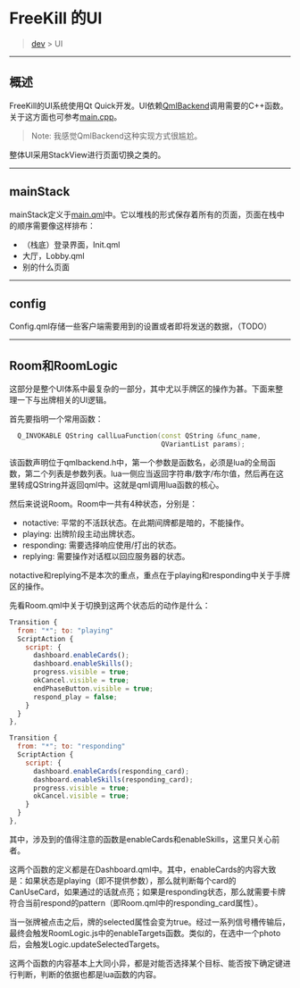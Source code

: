 # FreeKill 的UI

> [dev](./index.md) > UI

___

## 概述

FreeKill的UI系统使用Qt Quick开发。UI依赖[QmlBackend](../../src/ui/qmlbackend.h)调用需要的C++函数。关于这方面也可参考[main.cpp](../../src/main.cpp)。

> Note: 我感觉QmlBackend这种实现方式很尴尬。

整体UI采用StackView进行页面切换之类的。

___

## mainStack

mainStack定义于[main.qml](../../qml/main.qml)中。它以堆栈的形式保存着所有的页面，页面在栈中的顺序需要像这样排布：

- （栈底）登录界面，Init.qml
- 大厅，Lobby.qml
- 别的什么页面

___

## config

Config.qml存储一些客户端需要用到的设置或者即将发送的数据，（TODO）

---

## Room和RoomLogic

这部分是整个UI体系中最复杂的一部分，其中尤以手牌区的操作为甚。下面来整理一下与出牌相关的UI逻辑。

首先要指明一个常用函数：

```cpp
  Q_INVOKABLE QString callLuaFunction(const QString &func_name,
                                      QVariantList params);
```

该函数声明位于qmlbackend.h中，第一个参数是函数名，必须是lua的全局函数，第二个列表是参数列表。lua一侧应当返回字符串/数字/布尔值，然后再在这里转成QString并返回qml中。这就是qml调用lua函数的核心。

然后来说说Room。Room中一共有4种状态，分别是：

- notactive: 平常的不活跃状态。在此期间牌都是暗的，不能操作。
- playing: 出牌阶段主动出牌状态。
- responding: 需要选择响应使用/打出的状态。
- replying: 需要操作对话框以回应服务器的状态。

notactive和replying不是本次的重点，重点在于playing和responding中关于手牌区的操作。

先看Room.qml中关于切换到这两个状态后的动作是什么：

```js
Transition {
  from: "*"; to: "playing"
  ScriptAction {
    script: {
      dashboard.enableCards();
      dashboard.enableSkills();
      progress.visible = true;
      okCancel.visible = true;
      endPhaseButton.visible = true;
      respond_play = false;
    }
  }
},

Transition {
  from: "*"; to: "responding"
  ScriptAction {
    script: {
      dashboard.enableCards(responding_card);
      dashboard.enableSkills(responding_card);
      progress.visible = true;
      okCancel.visible = true;
    }
  }
},
```

其中，涉及到的值得注意的函数是enableCards和enableSkills，这里只关心前者。

这两个函数的定义都是在Dashboard.qml中。其中，enableCards的内容大致是：如果状态是playing（即不提供参数），那么就判断每个card的CanUseCard，如果通过的话就点亮；如果是responding状态，那么就需要卡牌符合当前respond的pattern（即Room.qml中的responding_card属性）。

当一张牌被点击之后，牌的selected属性会变为true。经过一系列信号槽传输后，最终会触发RoomLogic.js中的enableTargets函数。类似的，在选中一个photo后，会触发Logic.updateSelectedTargets。

这两个函数的内容基本上大同小异，都是对能否选择某个目标、能否按下确定键进行判断，判断的依据也都是lua函数的内容。
